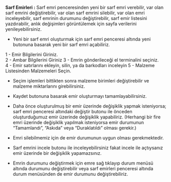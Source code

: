 ﻿**Sarf Emirleri :** Sarf emri penceresinden yeni bir sarf emri verebilir, var  olan sarf emrini değiştirebilir, var olan sarf emrini silebilir, var  olan emri inceleyebilir, sarf emrinin durumunu değiştirebilir,  sarf  emir  listesini  yazdırabilir,  anlık  değişimleri  görüntülemek için  sayfa  verilerini  yenileyebilirsiniz.

- Yeni bir sarf emri oluşturmak için sarf emri penceresi altında yeni butonuna basarak yeni bir sarf emri açabiliriz.

1 - Emir  Bilgilerini  Giriniz.  
2 - Ambar  Bilgilerini  Giriniz
3 - Emrin  gönderileceği  el  terminalini  seçiniz.  
4 - Emir  satırlarını  ekleyin,  silin,  ya  da  barkodları  inceleyin
5 - Malzeme  Listesinden  Malzemeleri  Seçin.

- Seçim  işlemleri  bittikten  sonra  malzeme  birimleri  değiştirebilir  ve  malzeme  miktarlarını  girebilirsiniz.

- Kaydet butonuna basarak emir oluşturmayı tamamlayabilirsiniz.

- Daha önce oluşturulmuş bir emir üzerinde değişiklik yapmak isteniyorsa; sarf emri penceresi altındaki değiştir butonu ile önceden oluşturduğumuz emir üzerinde değişiklik yapabiliriz. (Herhangi bir fire emri üzerinde değişiklik yapılmak isteniyorsa emir durumunun “Tamamlandı”, “Askıda” veya “Duraklatıldı” olması gerekir.)

- Emri silebilmemiz için de emir durumunun uygun olması gerekmektedir.

- Sarf emrini incele butonu ile inceleyebilirsiniz fakat incele ile açtıysanız emir üzerinde bir değişiklik yapamazsınız.

- Emrin durumunu değiştirmek için emre sağ tıklayıp durum menüsü altında durumunu değiştirebilir veya sarf emirleri penceresi altında durum menüsünden de emir durumunu değiştirebiliriz.
